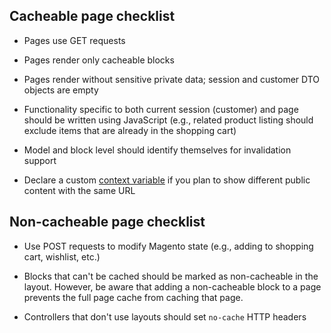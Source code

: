 ## Cacheable page checklist

-  Pages use GET requests

-  Pages render only cacheable blocks

-  Pages render without sensitive private data; session and customer DTO objects are empty

-  Functionality specific to both current session (customer) and page should be written using JavaScript (e.g., related product listing should exclude items that are already in the shopping cart)

-  Model and block level should identify themselves for invalidation support

-  Declare a custom [context variable](../developer/cache/page/public-content.md#configure-page-variations) if you plan to show different public content with the same URL

## Non-cacheable page checklist

-  Use POST requests to modify Magento state (e.g., adding to shopping cart, wishlist, etc.)

-  Blocks that can't be cached should be marked as non-cacheable in the layout. However, be aware that adding a non-cacheable block to a page prevents the full page cache from caching that page.

-  Controllers that don't use layouts should set `no-cache` HTTP headers
